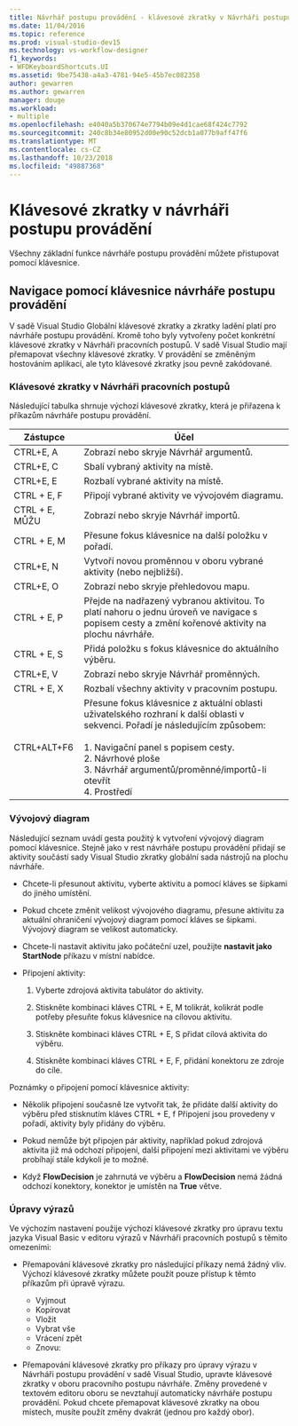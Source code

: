 ```yaml
---
title: Návrhář postupu provádění - klávesové zkratky v Návrháři postupu provádění
ms.date: 11/04/2016
ms.topic: reference
ms.prod: visual-studio-dev15
ms.technology: vs-workflow-designer
f1_keywords:
- WFDKeyboardShortcuts.UI
ms.assetid: 9be75438-a4a3-4781-94e5-45b7ec082358
author: gewarren
ms.author: gewarren
manager: douge
ms.workload:
- multiple
ms.openlocfilehash: e4040a5b370674e7794b09e4d1cae68f424c7792
ms.sourcegitcommit: 240c8b34e80952d00e90c52dcb1a077b9aff47f6
ms.translationtype: MT
ms.contentlocale: cs-CZ
ms.lasthandoff: 10/23/2018
ms.locfileid: "49887368"
---
```

# <a name="keyboard-shortcuts-in-the-workflow-designer"></a>Klávesové zkratky v návrháři postupu provádění

Všechny základní funkce návrháře postupu provádění můžete přistupovat pomocí klávesnice.

## <a name="navigating-the-workflow-designer-using-the-keyboard"></a>Navigace pomocí klávesnice návrháře postupu provádění

V sadě Visual Studio Globální klávesové zkratky a zkratky ladění platí pro návrháře postupu provádění. Kromě toho byly vytvořeny počet konkrétní klávesové zkratky v Návrháři pracovních postupů. V sadě Visual Studio mají přemapovat všechny klávesové zkratky. V provádění se změněným hostováním aplikací, ale tyto klávesové zkratky jsou pevně zakódované.

### <a name="workflow-designer-keyboard-shortcuts"></a>Klávesové zkratky v Návrháři pracovních postupů

Následující tabulka shrnuje výchozí klávesové zkratky, která je přiřazena k příkazům návrháře postupu provádění.

|Zástupce|Účel|
|-|-------------|
|CTRL+E, A|Zobrazí nebo skryje Návrhář argumentů.|
|CTRL+E, C|Sbalí vybraný aktivity na místě.|
|CTRL+E, E|Rozbalí vybrané aktivity na místě.|
|CTRL + E, F|Připojí vybrané aktivity ve vývojovém diagramu.|
|CTRL + E, MŮŽU|Zobrazí nebo skryje Návrhář importů.|
|CTRL + E, M|Přesune fokus klávesnice na další položku v pořadí.|
|CTRL+E, N|Vytvoří novou proměnnou v oboru vybrané aktivity (nebo nejbližší).|
|CTRL+E, O|Zobrazí nebo skryje přehledovou mapu.|
|CTRL + E, P|Přejde na nadřazený vybranou aktivitou. To platí nahoru o jednu úroveň ve navigace s popisem cesty a změní kořenové aktivity na plochu návrháře.|
|CTRL + E, S|Přidá položku s fokus klávesnice do aktuálního výběru.|
|CTRL+E, V|Zobrazí nebo skryje Návrhář proměnných.|
|CTRL + E, X|Rozbalí všechny aktivity v pracovním postupu.|
|CTRL+ALT+F6|Přesune fokus klávesnice z aktuální oblasti uživatelského rozhraní k další oblasti v sekvenci. Pořadí je následujícím způsobem:<br /><br /> 1.  Navigační panel s popisem cesty.<br />2.  Návrhové ploše<br />3.  Návrhář argumentů/proměnné/importů-li otevřít<br />4.  Prostředí|

### <a name="flowchart"></a>Vývojový diagram

Následující seznam uvádí gesta použitý k vytvoření vývojový diagram pomocí klávesnice. Stejně jako v rest návrháře postupu provádění přidají se aktivity součástí sady Visual Studio zkratky globální sada nástrojů na plochu návrháře.

- Chcete-li přesunout aktivitu, vyberte aktivitu a pomocí kláves se šipkami do jiného umístění.

- Pokud chcete změnit velikost vývojového diagramu, přesune aktivitu za aktuální ohraničení vývojový diagram pomocí kláves se šipkami. Vývojový diagram se velikost automaticky.

- Chcete-li nastavit aktivitu jako počáteční uzel, použijte **nastavit jako StartNode** příkazu v místní nabídce.

- Připojení aktivity:

    1.  Vyberte zdrojová aktivita tabulátor do aktivity.

    2.  Stiskněte kombinaci kláves CTRL + E, M tolikrát, kolikrát podle potřeby přesuňte fokus klávesnice na cílovou aktivitu.

    3.  Stiskněte kombinaci kláves CTRL + E, S přidat cílová aktivita do výběru.

    4.  Stiskněte kombinaci kláves CTRL + E, F, přidání konektoru ze zdroje do cíle.

Poznámky o připojení pomocí klávesnice aktivity:

- Několik připojení současně lze vytvořit tak, že přidáte další aktivity do výběru před stisknutím kláves CTRL + E, f Připojení jsou provedeny v pořadí, aktivity byly přidány do výběru.

- Pokud nemůže být připojen pár aktivity, například pokud zdrojová aktivita již má odchozí připojení, další připojení mezi aktivitami ve výběru probíhají stále kdykoli je to možné.

- Když **FlowDecision** je zahrnutá ve výběru a **FlowDecision** nemá žádná odchozí konektory, konektor je umístěn na **True** větve.

### <a name="expression-editing"></a>Úpravy výrazů

Ve výchozím nastavení použije výchozí klávesové zkratky pro úpravu textu jazyka Visual Basic v editoru výrazů v Návrháři pracovních postupů s těmito omezeními:

- Přemapování klávesové zkratky pro následující příkazy nemá žádný vliv. Výchozí klávesové zkratky můžete použít pouze přístup k těmto příkazům při úpravě výrazu.

   - Vyjmout
   - Kopírovat
   - Vložit
   - Vybrat vše
   - Vrácení zpět
   - Znovu:

- Přemapování klávesové zkratky pro příkazy pro úpravy výrazu v Návrháři postupu provádění v sadě Visual Studio, upravte klávesové zkratky v oboru pracovního postupu návrháře. Změny provedené v textovém editoru oboru se nevztahují automaticky návrháře postupu provádění. Pokud chcete přemapovat klávesové zkratky na obou místech, musíte použít změny dvakrát (jednou pro každý obor).